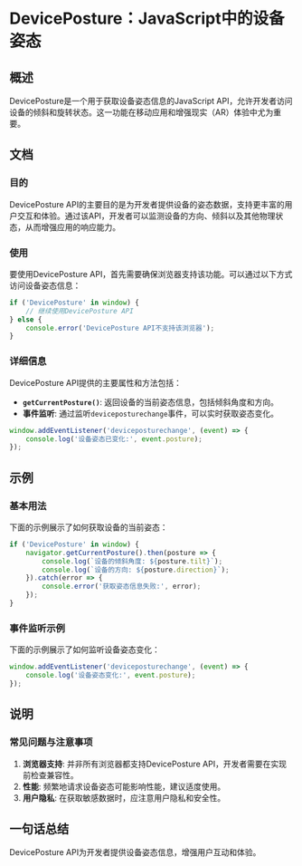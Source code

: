 <!--
Meta Description: # DevicePosture：JavaScript中的设备姿态 ## 概述 DevicePosture是一个用于获取设备姿态信息的JavaScript API，允许开发者访问设备的倾斜和旋转状态。这一功能在移动应用和增强现实（AR）体验中尤为重要。 ## 文档 ### 目的 DevicePostu...
Meta Keywords: deviceposture, console, posture, api, javascript
-->

# DevicePosture：JavaScript中的设备姿态

## 概述
DevicePosture是一个用于获取设备姿态信息的JavaScript API，允许开发者访问设备的倾斜和旋转状态。这一功能在移动应用和增强现实（AR）体验中尤为重要。

## 文档
### 目的
DevicePosture API的主要目的是为开发者提供设备的姿态数据，支持更丰富的用户交互和体验。通过该API，开发者可以监测设备的方向、倾斜以及其他物理状态，从而增强应用的响应能力。

### 使用
要使用DevicePosture API，首先需要确保浏览器支持该功能。可以通过以下方式访问设备姿态信息：

```javascript
if ('DevicePosture' in window) {
    // 继续使用DevicePosture API
} else {
    console.error('DevicePosture API不支持该浏览器');
}
```

### 详细信息
DevicePosture API提供的主要属性和方法包括：
- **`getCurrentPosture()`**: 返回设备的当前姿态信息，包括倾斜角度和方向。
- **事件监听**: 通过监听`deviceposturechange`事件，可以实时获取姿态变化。

```javascript
window.addEventListener('deviceposturechange', (event) => {
    console.log('设备姿态已变化:', event.posture);
});
```

## 示例
### 基本用法
下面的示例展示了如何获取设备的当前姿态：

```javascript
if ('DevicePosture' in window) {
    navigator.getCurrentPosture().then(posture => {
        console.log(`设备的倾斜角度: ${posture.tilt}`);
        console.log(`设备的方向: ${posture.direction}`);
    }).catch(error => {
        console.error('获取姿态信息失败:', error);
    });
}
```

### 事件监听示例
下面的示例展示了如何监听设备姿态变化：

```javascript
window.addEventListener('deviceposturechange', (event) => {
    console.log('设备姿态变化:', event.posture);
});
```

## 说明
### 常见问题与注意事项
1. **浏览器支持**: 并非所有浏览器都支持DevicePosture API，开发者需要在实现前检查兼容性。
2. **性能**: 频繁地请求设备姿态可能影响性能，建议适度使用。
3. **用户隐私**: 在获取敏感数据时，应注意用户隐私和安全性。

## 一句话总结
DevicePosture API为开发者提供设备姿态信息，增强用户互动和体验。